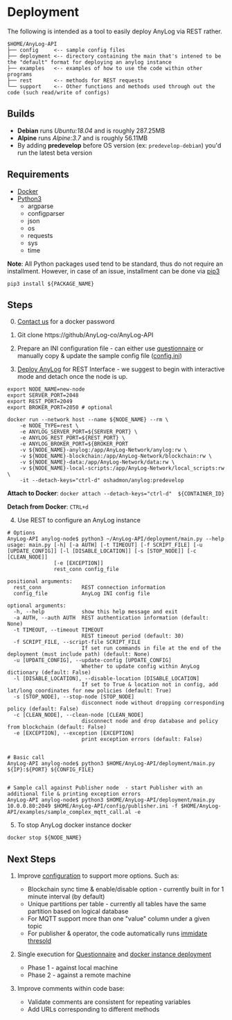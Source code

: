 # Deployment 

The following is intended as a tool to easily deploy AnyLog via REST rather. 

```
$HOME/AnyLog-API 
├── config     <-- sample config files 
├── deployment <-- directory containing the main that's intened to be the "default" format for deploying an anylog instance    
├── examples   <-- examples of how to use the code within other programs
├── rest       <-- methods for REST requests 
└── support    <-- Other functions and methods used through out the code (such read/write of configs)
```

## Builds
* **Debian** runs _Ubuntu:18.04_ and is roughly 287.25MB 
* **Alpine** runs _Alpine:3.7_ and is roughly 56.11MB
* By adding **predevelop** before OS version (ex: `predevelop-debian`) you'd run the latest beta version 
 
## Requirements
* [Docker](https://docs.docker.com/engine/install/)
* [Python3](https://www.python.org/downloads/)
  * argparse
  * configparser
  * json
  * os
  * requests
  * sys
  * time
  
**Note**: All Python packages used tend to be standard, thus do not require an installment. However, in case of an issue, 
installment can be done via [pip3](https://www.activestate.com/resources/quick-reads/how-to-install-and-use-pip3/#:~:text=1%20Open%20the%20Control%20Panel%20and%20navigate%20to,and%20add%20the%20directory%20where%20pip3%20is%20installed%2C)  
```buildoutcfg
pip3 install ${PACKAGE_NAME}
```

## Steps 
0. [Contact us](mailto:info@anylog.co) for a docker password


1. Git clone https://github/AnyLog-co/AnyLog-API


2. Prepare an INI configuration file - can either use [questionnaire](config/questionnaire.sh) or manually copy & update the sample config file ([config.ini](config/config.ini))


3. [Deploy AnyLog](deploy_node.sh) for REST Interface - we suggest to begin with interactive mode and detach once the node is up.
```
export NODE_NAME=new-node
export SERVER_PORT=2048
export REST_PORT=2049 
export BROKER_PORT=2050 # optional

docker run --network host --name ${NODE_NAME} --rm \
    -e NODE_TYPE=rest \
    -e ANYLOG_SERVER_PORT=${SERVER_PORT} \
    -e ANYLOG_REST_PORT=${REST_PORT} \
    -e ANYLOG_BROKER_PORT=${BROKER_PORT 
    -v ${NODE_NAME}-anylog:/app/AnyLog-Network/anylog:rw \ 
    -v ${NODE_NAME}-blockchain:/app/AnyLog-Network/blockchain:rw \ 
    -v ${NODE_NAME}-data:/app/AnyLog-Network/data:rw \ 
    -v ${NODE_NAME}-local-scripts:/app/AnyLog-Network/local_scripts:rw \
    -it --detach-keys="ctrl-d" oshadmon/anylog:predevelop
```
**Attach to Docker**: `docker attach --detach-keys="ctrl-d"  ${CONTAINER_ID}`

**Detach from Docker**: `CTRL+d`


4. Use REST to configure an AnyLog instance
```
# Options
AnyLog-API anylog-node$ python3 ~/AnyLog-API/deployment/main.py --help 
usage: main.py [-h] [-a AUTH] [-t TIMEOUT] [-f SCRIPT_FILE] [-u [UPDATE_CONFIG]] [-l [DISABLE_LOCATION]] [-s [STOP_NODE]] [-c [CLEAN_NODE]]
               [-e [EXCEPTION]]
               rest_conn config_file

positional arguments:
  rest_conn             REST connection information
  config_file           AnyLog INI config file

optional arguments:
  -h, --help            show this help message and exit
  -a AUTH, --auth AUTH  REST authentication information (default: None)
  -t TIMEOUT, --timeout TIMEOUT
                        REST timeout period (default: 30)
  -f SCRIPT_FILE, --script-file SCRIPT_FILE
                        If set run commands in file at the end of the deployment (must include path) (default: None)
  -u [UPDATE_CONFIG], --update-config [UPDATE_CONFIG]
                        Whether to update config within AnyLog dictionary (default: False)
  -l [DISABLE_LOCATION], --disable-location [DISABLE_LOCATION]
                        If set to True & location not in config, add lat/long coordinates for new policies (default: True)
  -s [STOP_NODE], --stop-node [STOP_NODE]
                        disconnect node without dropping corresponding policy (default: False)
  -c [CLEAN_NODE], --clean-node [CLEAN_NODE]
                        disconnect node and drop database and policy from blockchain (default: False)
  -e [EXCEPTION], --exception [EXCEPTION]
                        print exception errors (default: False)


# Basic call 
AnyLog-API anylog-node$ python3 $HOME/AnyLog-API/deployment/main.py ${IP}:${PORT} ${CONFIG_FILE}


# Sample call against Publisher node  - start Publisher with an additional file & printing exception errors
AnyLog-API anylog-node$ python3 $HOME/AnyLog-API/deployment/main.py 10.0.0.80:2049 $HOME/AnyLog-API/config/publisher.ini -f $HOME/AnyLog-API/examples/sample_complex_mqtt_call.al -e   
```

    
5. To stop AnyLog docker instance docker 
```
docker stop ${NODE_NAME}
```


## Next Steps
1. Improve [configuration](config/config.ini) to support more options. Such as:
   * Blockchain sync time & enable/disable option - currently built in for 1 minute interval (by default)
   * Unique partitions per table - currently all tables have the same partition based on logical database
   * For MQTT support more than one "value" column under a given topic
   * For publisher & operator, the code automatically runs [immidate thresold](https://github.com/AnyLog-co/documentation/blob/master/adding%20data.md#setting-and-retrieving-thresholds-for-a-streaming-mode)
   

2. Single execution for [Questionnaire](config/questionnaire.sh) and [docker instance deployment](deploy_node.sh) 
    * Phase 1 - against local machine
    * Phase 2 - against a remote machine


3. Improve comments within code base: 
   * Validate comments are consistent for repeating variables 
   * Add URLs corresponding to different methods
    


